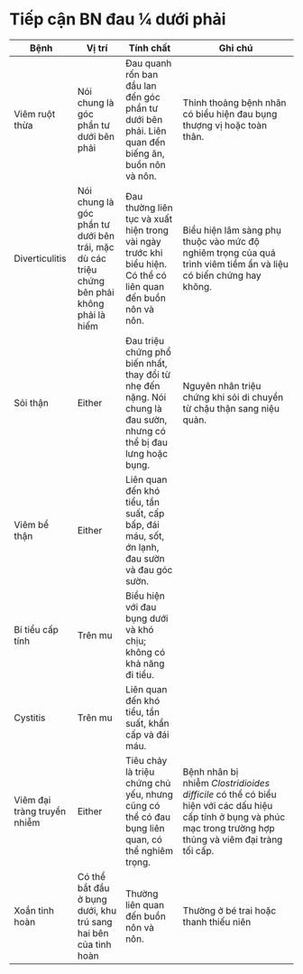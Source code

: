 # Tiếp cận BN đau ¼ dưới phải

| Bệnh                        | Vị trí                                                                                     | Tính chất                                                                                                           | Ghi chú                                                                                                                                                          |
| --------------------------- | ------------------------------------------------------------------------------------------ | ------------------------------------------------------------------------------------------------------------------- | ---------------------------------------------------------------------------------------------------------------------------------------------------------------- |
| Viêm ruột thừa              | Nói chung là góc phần tư dưới bên phải                                                     | Đau quanh rốn ban đầu lan đến góc phần tư dưới bên phải. Liên quan đến biếng ăn, buồn nôn và nôn.                   | Thỉnh thoảng bệnh nhân có biểu hiện đau bụng thượng vị hoặc toàn thân.                                                                                           |
| Diverticulitis              | Nói chung là góc phần tư dưới bên trái, mặc dù các triệu chứng bên phải không phải là hiếm | Đau thường liên tục và xuất hiện trong vài ngày trước khi biểu hiện. Có thể có liên quan đến buồn nôn và nôn.       | Biểu hiện lâm sàng phụ thuộc vào mức độ nghiêm trọng của quá trình viêm tiềm ẩn và liệu có biến chứng hay không.                                                 |
| Sỏi thận                    | Either                                                                                     | Đau triệu chứng phổ biến nhất, thay đổi từ nhẹ đến nặng. Nói chung là đau sườn, nhưng có thể bị đau lưng hoặc bụng. | Nguyên nhân triệu chứng khi sỏi di chuyển từ chậu thận sang niệu quản.                                                                                           |
| Viêm bể thận                | Either                                                                                     | Liên quan đến khó tiểu, tần suất, cấp bấp, đái máu, sốt, ớn lạnh, đau sườn và đau góc sườn.                         |                                                                                                                                                                  |
| Bí tiểu cấp tính            | Trên mu                                                                                    | Biểu hiện với đau bụng dưới và khó chịu; không có khả năng đi tiểu.                                                 |                                                                                                                                                                  |
| Cystitis                    | Trên mu                                                                                    | Liên quan đến khó tiểu, tần suất, khẩn cấp và đái máu.                                                              |                                                                                                                                                                  |
| Viêm đại tràng truyền nhiễm | Either                                                                                     | Tiêu chảy là triệu chứng chủ yếu, nhưng cũng có thể có đau bụng liên quan, có thể nghiêm trọng.                     | Bệnh nhân bị nhiễm _Clostridioides difficile_ có thể có biểu hiện với các dấu hiệu cấp tính ở bụng và phúc mạc trong trường hợp thủng và viêm đại tràng tối cấp. |
| Xoắn tinh hoàn              | Có thể bắt đầu ở bụng dưới, khu trú sang hai bên của tinh hoàn                             | Thường liên quan đến buồn nôn và nôn.                                                                               | Thường ở bé trai hoặc thanh thiếu niên                                                                                                                           |

